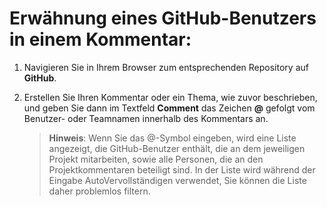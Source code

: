 ﻿# Erwähnung eines GitHub-Benutzers in einem Kommentar:

1.	Navigieren Sie in Ihrem Browser zum entsprechenden Repository auf **GitHub**.

2.	Erstellen Sie Ihren Kommentar oder ein Thema, wie zuvor beschrieben, und geben Sie dann im Textfeld **Comment** das Zeichen **@** gefolgt vom Benutzer- oder Teamnamen innerhalb des Kommentars an.

    > **Hinweis**: Wenn Sie das @-Symbol eingeben, wird eine Liste angezeigt, die GitHub-Benutzer enthält, die an dem jeweiligen Projekt mitarbeiten, sowie alle Personen, die an den Projektkommentaren beteiligt sind. In der Liste wird während der Eingabe AutoVervollständigen verwendet, Sie können die Liste daher problemlos filtern.
